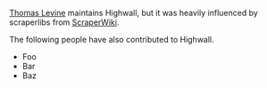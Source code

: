 [Thomas Levine](http://thomaslevine.com) maintains Highwall, but it was
heavily influenced by scraperlibs from [ScraperWiki](http://scraperwiki.com).

The following people have also contributed to Highwall.

* Foo
* Bar
* Baz

